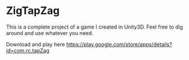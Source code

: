 # ZigTapZag

This is a complete project of a game I created in Unity3D. Feel free to dig around and use whatever you need.

Download and play here https://play.google.com/store/apps/details?id=com.rc.tapZag

